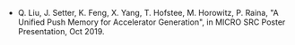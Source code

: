 - Q. Liu, J. Setter, K. Feng, X. Yang, T. Hofstee, M. Horowitz, P. Raina, "A Unified Push Memory for Accelerator Generation", in MICRO SRC Poster Presentation, Oct 2019.
